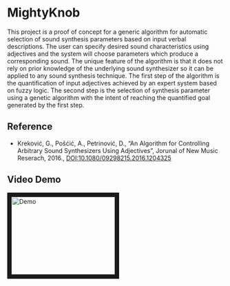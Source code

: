 # MightyKnob
This project is a proof of concept for a generic algorithm for automatic selection of sound synthesis parameters based on input verbal descriptions. The user can specify desired sound characteristics using adjectives and the system will choose parameters which produce a corresponding sound. The unique feature of the algorithm is that it does not rely on prior knowledge of the underlying sound synthesizer so it can be applied to any sound synthesis technique. The first step of the algorithm is the quantification of input adjectives achieved by an expert system based on fuzzy logic. The second step is the selection of synthesis parameter using a genetic algorithm with the intent of reaching the quantified goal generated by the first step.

## Reference
+ Kreković, G., Pošćić, A., Petrinović, D., “An Algorithm for Controlling Arbitrary Sound Synthesizers Using Adjectives”, Jorunal of New Music Reserach, 2016., <a href="http://www.tandfonline.com/doi/abs/10.1080/09298215.2016.1204325">DOI:10.1080/09298215.2016.1204325</a>

## Video Demo
<a href="http://www.youtube.com/watch?feature=player_embedded&v=1Q4K0QckOIA" target="_blank"><img src="http://img.youtube.com/vi/1Q4K0QckOIA/0.jpg" 
alt="Demo" width="240" height="180" border="10" /></a>

